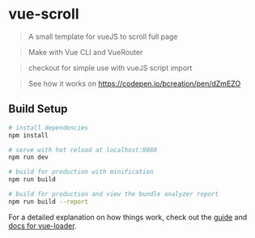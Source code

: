 # vue-scroll

> A small template for vueJS to scroll full page 

> Make with Vue CLI and VueRouter

> checkout for simple use with vueJS script import 

> See how it works on https://codepen.io/bcreation/pen/dZmEZO

## Build Setup

``` bash
# install dependencies
npm install

# serve with hot reload at localhost:8080
npm run dev

# build for production with minification
npm run build

# build for production and view the bundle analyzer report
npm run build --report
```

For a detailed explanation on how things work, check out the [guide](http://vuejs-templates.github.io/webpack/) and [docs for vue-loader](http://vuejs.github.io/vue-loader).
